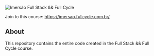 ![Imersão Full Stack && Full Cycle](https://events-fullcycle.s3.amazonaws.com/events-fullcycle/static/site/img/grupo_4417.png)

Join to this course: https://imersao.fullcycle.com.br/

## About

This repository contains the entire code created in the Full Stack && Full Cycle course.
